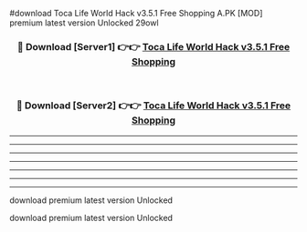 #download Toca Life World Hack v3.5.1 Free Shopping A.PK [MOD] premium latest version Unlocked 29owl 



<div align="center">
<h3>🔴 Download [Server1] 👉👉 <a href="https://download1apk.web.app/">Toca Life World Hack v3.5.1 Free Shopping</a></h3><br>

<h3>🔴 Download [Server2] 👉👉 <a href="https://download1apk.web.app/">Toca Life World Hack v3.5.1 Free Shopping</a></h3>
</div>





----------------------------------------------------------

----------------------------------------------------------

----------------------------------------------------------

----------------------------------------------------------

----------------------------------------------------------

----------------------------------------------------------

----------------------------------------------------------

download premium latest version Unlocked

download premium latest version Unlocked
